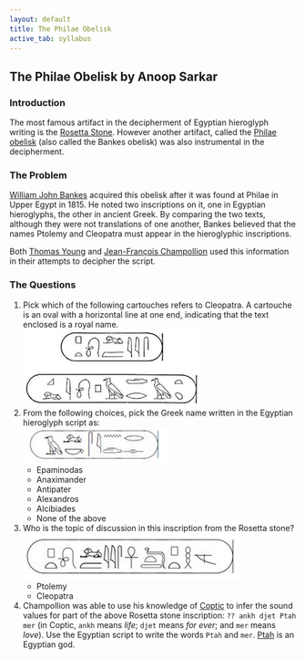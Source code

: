 ```yaml
---
layout: default
title: The Philae Obelisk
active_tab: syllabus
---
```


## The Philae Obelisk <span class="text-muted">by Anoop Sarkar</span>

### Introduction

The most famous artifact in the decipherment of Egyptian hieroglyph
writing is the [Rosetta Stone](http://en.wikipedia.org/wiki/Rosetta_Stone).  However
another artifact, called the [Philae obelisk](http://en.wikipedia.org/wiki/Philae_obelisk) (also called
the Bankes obelisk) was also instrumental in the decipherment.

### The Problem

[William John Bankes](http://en.wikipedia.org/wiki/William_John_Bankes)
acquired this obelisk after it was found at Philae in Upper Egypt
in 1815.  He noted two inscriptions on it, one in Egyptian hieroglyphs,
the other in ancient Greek. By comparing the two texts, although
they were not translations of one another, Bankes believed that the
names Ptolemy and Cleopatra must appear in the hieroglyphic
inscriptions.

Both [Thomas Young](http://en.wikipedia.org/wiki/Thomas_Young_%28scientist%29)
and [Jean-François Champollion](http://en.wikipedia.org/wiki/Jean-Fran%C3%A7ois_Champollion)
used this information in their attempts to decipher the script. 

### The Questions

1. Pick which of the following cartouches refers to Cleopatra. A cartouche is an oval with a horizontal
line at one end, indicating that the text enclosed is a royal name.<br/>
![Philae obelisk inscription](philae1.png 'Philae obelisk inscription')
1. From the following choices, pick the Greek name written in the Egyptian hieroglyph script as:<br/>
![Mystery glyph](philae2.png 'Mystery glyph')
   * Epaminodas
   * Anaximander
   * Antipater
   * Alexandros
   * Alcibiades
   * None of the above
1. Who is the topic of discussion in this inscription from the Rosetta stone?<br/>
![Rosetta stone inscription](rosetta1.png 'Rosetta stone inscription')
   * Ptolemy
   * Cleopatra
1. Champollion was able to use his knowledge of [Coptic](http://en.wikipedia.org/wiki/Coptic_language) to infer
   the sound values for part of the above Rosetta stone inscription:
   `?? ankh djet Ptah mer` (in Coptic, `ankh` means _life_; `djet` means
   _for ever_; and `mer` means _love_). Use the Egyptian
   script to write the words `Ptah` and `mer`. [Ptah](http://en.wikipedia.org/wiki/Ptah) is an Egyptian god.
